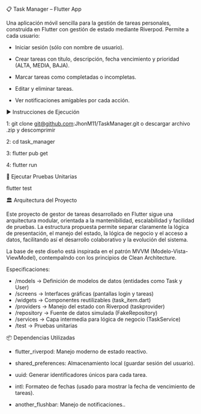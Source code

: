 📋 Task Manager – Flutter App

Una aplicación móvil sencilla para la gestión de tareas personales, construida en Flutter con gestión de estado mediante Riverpod. Permite a cada usuario:

- Iniciar sesión (sólo con nombre de usuario).

- Crear tareas con título, descripción, fecha vencimiento y prioridad (ALTA, MEDIA, BAJA).

- Marcar tareas como completadas o incompletas.

- Editar y eliminar tareas.

- Ver notificaciones amigables por cada acción.



▶️ Instrucciones de Ejecución


1: git clone git@github.com:JhonM11/TaskManager.git o descargar archivo .zip y descomprimir

2: cd task_manager

3: flutter pub get

4: flutter run



🧪 Ejecutar Pruebas Unitarias

flutter test


🏛️ Arquitectura del Proyecto

Este proyecto de gestor de tareas desarrollado en Flutter sigue una arquitectura modular, orientada a la mantenibilidad, escalabilidad y facilidad de pruebas. La estructura propuesta permite separar claramente la lógica de presentación, el manejo del estado, la lógica de negocio y el acceso a datos, facilitando así el desarrollo colaborativo y la evolución del sistema.

La base de este diseño está inspirada en el patrón MVVM (Modelo-Vista-ViewModel), contempalndo con los principios de Clean Architecture. 


Especificaciones:

- /models          → Definición de modelos de datos (entidades como Task y User)
- /screens         → Interfaces gráficas (pantallas login y tareas)
- /widgets         → Componentes reutilizables (task_item.dart)
- /providers       → Manejo del estado con Riverpod (taskprovider)
- /repository      → Fuente de datos simulada (FakeRepository)
- /services        → Capa intermedia para lógica de negocio (TaskService)
- /test            → Pruebas unitarias




📦 Dependencias Utilizadas


- flutter_riverpod: Manejo moderno de estado reactivo.

- shared_preferences: Almacenamiento local (guardar sesión del usuario).

- uuid: Generar identificadores únicos para cada tarea.

- intl: Formateo de fechas (usado para mostrar la fecha de vencimiento de tareas).

- another_flushbar: Manejo de notificaciones..






